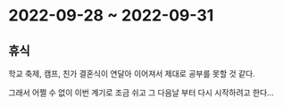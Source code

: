 # 2022-09-28 ~ 2022-09-31

## 휴식

학교 축제, 캠프, 친가 결혼식이 연달아 이어져서 제대로 공부를 못할 것 같다.

그래서 어쩔 수 없이 이번 계기로 조금 쉬고 그 다음날 부터 다시 시작하려고 한다...
